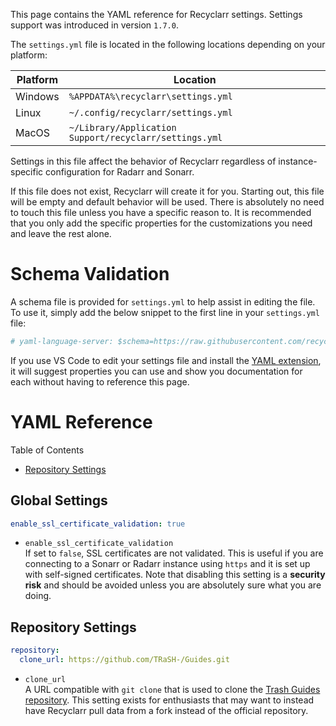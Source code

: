 This page contains the YAML reference for Recyclarr settings. Settings support was introduced in
version `1.7.0`.

The `settings.yml` file is located in the following locations depending on your platform:

| Platform | Location                                               |
| -------- | ------------------------------------------------------ |
| Windows  | `%APPDATA%\recyclarr\settings.yml`                     |
| Linux    | `~/.config/recyclarr/settings.yml`                     |
| MacOS    | `~/Library/Application Support/recyclarr/settings.yml` |

Settings in this file affect the behavior of Recyclarr regardless of instance-specific configuration
for Radarr and Sonarr.

If this file does not exist, Recyclarr will create it for you. Starting out, this file will be empty
and default behavior will be used. There is absolutely no need to touch this file unless you have a
specific reason to. It is recommended that you only add the specific properties for the
customizations you need and leave the rest alone.

# Schema Validation

A schema file is provided for `settings.yml` to help assist in editing the file. To use it, simply
add the below snippet to the first line in your `settings.yml` file:

```yml
# yaml-language-server: $schema=https://raw.githubusercontent.com/recyclarr/recyclarr/master/schemas/settings-schema.json
```

If you use VS Code to edit your settings file and install the [YAML extension][yaml], it will
suggest properties you can use and show you documentation for each without having to reference this
page.

[yaml]: https://marketplace.visualstudio.com/items?itemName=redhat.vscode-yaml

# YAML Reference

Table of Contents

- [Repository Settings](#repository-settings)

## Global Settings

```yml
enable_ssl_certificate_validation: true
```

- `enable_ssl_certificate_validation`<br>
  If set to `false`, SSL certificates are not validated. This is useful if you are connecting to a
  Sonarr or Radarr instance using `https` and it is set up with self-signed certificates. Note that
  disabling this setting is a **security risk** and should be avoided unless you are absolutely sure
  what you are doing.

## Repository Settings

```yml
repository:
  clone_url: https://github.com/TRaSH-/Guides.git
```

- `clone_url`<br>
  A URL compatible with `git clone` that is used to clone the [Trash Guides
  repository][official_repo]. This setting exists for enthusiasts that may want to instead have
  Recyclarr pull data from a fork instead of the official repository.

[official_repo]: https://github.com/TRaSH-/Guides
